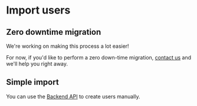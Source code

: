 # Import users

## Zero downtime migration

We're working on making this process a lot easier!  

For now, if you'd like to perform a zero down-time migration, [contact us](https://clerk.dev) and we'll help you right away.  

## Simple import

You can use the [Backend API](backend-api-reference/users.md#create-a-user) to create users manually.

